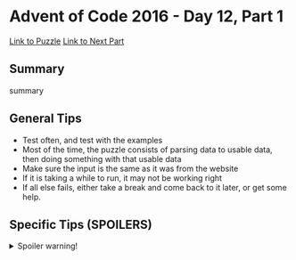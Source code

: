# Advent of Code 2016 - Day 12, Part 1

[Link to Puzzle](https://adventofcode.com/2016/day/12)
[Link to Next Part](https://github.com/CodingAP/unofficial-aoc-syllabus/blob/main/years/2016/day12/part2.md)

## Summary
summary

## General Tips
- Test often, and test with the examples
- Most of the time, the puzzle consists of parsing data to usable data, then doing something with that usable data
- Make sure the input is the same as it was from the website
- If it is taking a while to run, it may not be working right
- If all else fails, either take a break and come back to it later, or get some help.

## Specific Tips (SPOILERS)
<details> <summary>Spoiler warning!</summary>

specific tips

</details>